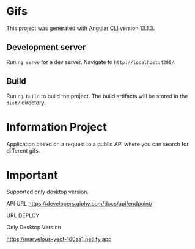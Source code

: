# Gifs

This project was generated with [Angular CLI](https://github.com/angular/angular-cli) version 13.1.3.

## Development server

Run `ng serve` for a dev server. Navigate to `http://localhost:4200/`.

## Build

Run `ng build` to build the project. The build artifacts will be stored in the `dist/` directory.


# Information Project


Application based on a request to a public API where you can search for different gifs.

# Important
Supported only desktop version.

API URL
https://developers.giphy.com/docs/api/endpoint/

URL DEPLOY

Only Desktop Version

https://marvelous-yeot-160aa1.netlify.app
